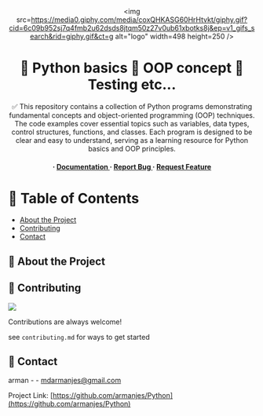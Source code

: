 <div align='center'>

<img src=https://media0.giphy.com/media/coxQHKASG60HrHtvkt/giphy.gif?cid=6c09b952sj7q4fmb2u62dsds8jtqm50z27v0ub61xbotks8j&ep=v1_gifs_search&rid=giphy.gif&ct=g alt="logo" width=498 height=250 />

<h1>🚀 Python basics 🚀 OOP concept 🚀 Testing etc...</h1>
<p>✅ This repository contains a collection of Python programs demonstrating fundamental concepts and object-oriented programming (OOP) techniques. The code examples cover essential topics such as variables, data types, control structures, functions, and classes. Each program is designed to be clear and easy to understand, serving as a learning resource for Python basics and OOP principles.</p>

<h4> <span> · </span> <a href="https://github.com/Arman/Python/blob/master/README.md"> Documentation </a> <span> · </span> <a href="https://github.com/Arman/Python/issues"> Report Bug </a> <span> · </span> <a href="https://github.com/Arman/Python/issues"> Request Feature </a> </h4>


</div>

# :notebook_with_decorative_cover: Table of Contents

- [About the Project](#star2-about-the-project)
- [Contributing](#wave-contributing)
- [Contact](#handshake-contact)


## :star2: About the Project

## :wave: Contributing

<a href="https://github.com/armanjes/Python/graphs/contributors"> <img src="https://contrib.rocks/image?repo=Louis3797/awesome-readme-template" /> </a>

Contributions are always welcome!

see `contributing.md` for ways to get started

## :handshake: Contact

arman - - mdarmanjes@gmail.com

Project Link: [https://github.com/armanjes/Python](https://github.com/armanjes/Python)

